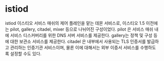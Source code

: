 # istiod

 istiod 이스티오 서비스 매쉬의 제어 플레인을 맡는 데몬 서비스로, 이스티오 1.5 이전에는 pilot, gallery, citadel, mixer 등으로 나뉘어진 구성이었다. pilot 은 서비스 매쉬 내에 서비스 디스커버리를 위한 DNS 서버 서비스를 제공한다. gallery는 정책 및 구성 등에 대한 보관소 서비스를 제공한다. citadel 은 내부에서 사용되는 TLS 인증서를 발급하고 관리하는 인증기관 서비스이며, 물론 이에 대해서는 외부 이증서 서비스를 수행하도록 설정할 수도 있다.



 



